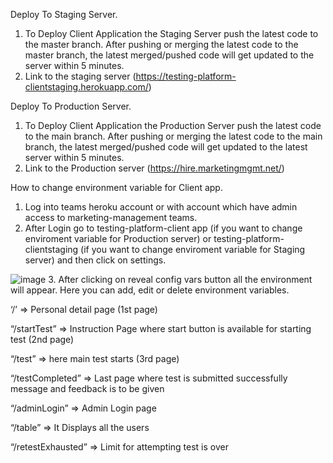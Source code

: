 Deploy To Staging Server.
1. To Deploy Client Application the Staging Server push the latest code to the master branch. After pushing or merging the latest code to the master branch, the latest merged/pushed code will get updated to the server within 5 minutes.
3. Link to the staging server (https://testing-platform-clientstaging.herokuapp.com/) 

Deploy To Production Server.
1. To Deploy Client Application the Production Server push the latest code to the main branch. After pushing or merging the latest code to the main branch, the latest merged/pushed code will get updated to the latest server within 5 minutes.
3. Link to the Production server (https://hire.marketingmgmt.net/)

How to change environment variable for Client app.
1. Log into teams heroku account or with account which have admin access to marketing-management teams.
2. After Login go to testing-platform-client app (if you want to change enviroment variable for Production server) or testing-platform-clientstaging (if you want to change enviroment variable for Staging server) and then click on settings. 

![image](https://user-images.githubusercontent.com/50096917/209548870-011ec664-649e-4a45-9db1-276e45c1dc42.png)
3. After clicking on reveal config vars button all the environment will appear. Here you can add, edit or delete environment variables.

‘/’ => Personal detail page (1st page)

“/startTest” => Instruction Page where start button is available for starting test (2nd page)

“/test” => here main test starts (3rd page)

“/testCompleted” => Last page where test is submitted successfully message and feedback is to be given

“/adminLogin” => Admin Login page

“/table” => It Displays all the users

“/retestExhausted” => Limit for attempting test is over




